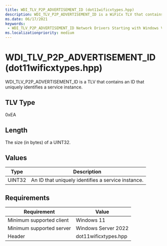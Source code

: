 ```yaml
---
title: WDI_TLV_P2P_ADVERTISEMENT_ID (dot11wificxtypes.hpp)
description: WDI_TLV_P2P_ADVERTISEMENT_ID is a WiFiCx TLV that contains an ID that uniquely identifies a service instance.
ms.date: 06/17/2021
keywords:
 - WDI_TLV_P2P_ADVERTISEMENT_ID Network Drivers Starting with Windows Vista
ms.localizationpriority: medium
---
```


# WDI\_TLV\_P2P\_ADVERTISEMENT\_ID (dot11wificxtypes.hpp)


WDI\_TLV\_P2P\_ADVERTISEMENT\_ID is a TLV that contains an ID that uniquely identifies a service instance.

## TLV Type


0xEA

## Length


The size (in bytes) of a UINT32.

## Values


| Type   | Description                                        |
|--------|----------------------------------------------------|
| UINT32 | An ID that uniquely identifies a service instance. |

 

## Requirements

|Requirement|Value|
|--- |--- |
|Minimum supported client|Windows 11|
|Minimum supported server|Windows Server 2022|
|Header|dot11wificxtypes.hpp|

 

 




